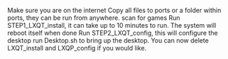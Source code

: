 Make sure you are on the internet
Copy all files to ports or a folder within ports, they can be run from anywhere. 
scan for games
Run STEP1_LXQT_install, it can take up to 10 minutes to run. The system will reboot itself when done
Run STEP2_LXQT_config, this will configure the desktop
run Desktop.sh to bring up the desktop.
You can now delete LXQT_install and LXQP_config if you would like.
